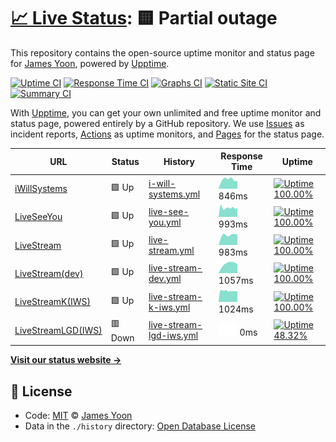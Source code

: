 # [📈 Live Status](https://butteryoon.github.io/liveseeyou): <!--live status--> **🟨 Partial outage**

This repository contains the open-source uptime monitor and status page for [James Yoon](http://butteryoon.tistory.com), powered by [Upptime](https://github.com/upptime/upptime).

[![Uptime CI](https://github.com/koj-co/upptime/workflows/Uptime%20CI/badge.svg)](https://github.com/koj-co/upptime/actions?query=workflow%3A%22Uptime+CI%22)
[![Response Time CI](https://github.com/koj-co/upptime/workflows/Response%20Time%20CI/badge.svg)](https://github.com/koj-co/upptime/actions?query=workflow%3A%22Response+Time+CI%22)
[![Graphs CI](https://github.com/koj-co/upptime/workflows/Graphs%20CI/badge.svg)](https://github.com/koj-co/upptime/actions?query=workflow%3A%22Graphs+CI%22)
[![Static Site CI](https://github.com/koj-co/upptime/workflows/Static%20Site%20CI/badge.svg)](https://github.com/koj-co/upptime/actions?query=workflow%3A%22Static+Site+CI%22)
[![Summary CI](https://github.com/koj-co/upptime/workflows/Summary%20CI/badge.svg)](https://github.com/koj-co/upptime/actions?query=workflow%3A%22Summary+CI%22)

With [Upptime](https://upptime.js.org), you can get your own unlimited and free uptime monitor and status page, powered entirely by a GitHub repository. We use [Issues](https://github.com/butteryoon/liveseeyou/issues) as incident reports, [Actions](https://github.com/butteryoon/liveseeyou/actions) as uptime monitors, and [Pages](https://butteryoon.github.io/liveseeyou) for the status page.

<!--start: status pages-->
<!-- This summary is generated by Upptime (https://github.com/upptime/upptime) -->
<!-- Do not edit this manually, your changes will be overwritten -->

| URL                                                 | Status  | History                                                                                                            | Response Time                                                                           | Uptime                                                                                                                                                                                                                                            |
| --------------------------------------------------- | ------- | ------------------------------------------------------------------------------------------------------------------ | --------------------------------------------------------------------------------------- | ------------------------------------------------------------------------------------------------------------------------------------------------------------------------------------------------------------------------------------------------- |
| [iWillSystems](http://www.iwsys.co.kr)              | 🟩 Up   | [i-will-systems.yml](https://github.com/butteryoon/liveseeyou/commits/master/history/i-will-systems.yml)           | <img alt="Response time graph" src="./graphs/i-will-systems.png" height="20"> 846ms     | [![Uptime 100.00%](https://img.shields.io/endpoint?url=https%3A%2F%2Fraw.githubusercontent.com%2Fbutteryoon%2Fliveseeyou%2Fmaster%2Fapi%2Fi-will-systems%2Fuptime.json)](https://butteryoon.github.io/liveseeyou/history/i-will-systems)          |
| [LiveSeeYou](https://www.liveseeyou.com)            | 🟩 Up   | [live-see-you.yml](https://github.com/butteryoon/liveseeyou/commits/master/history/live-see-you.yml)               | <img alt="Response time graph" src="./graphs/live-see-you.png" height="20"> 993ms       | [![Uptime 100.00%](https://img.shields.io/endpoint?url=https%3A%2F%2Fraw.githubusercontent.com%2Fbutteryoon%2Fliveseeyou%2Fmaster%2Fapi%2Flive-see-you%2Fuptime.json)](https://butteryoon.github.io/liveseeyou/history/live-see-you)              |
| [LiveStream](https://live.uplus.co.kr)              | 🟩 Up   | [live-stream.yml](https://github.com/butteryoon/liveseeyou/commits/master/history/live-stream.yml)                 | <img alt="Response time graph" src="./graphs/live-stream.png" height="20"> 983ms        | [![Uptime 100.00%](https://img.shields.io/endpoint?url=https%3A%2F%2Fraw.githubusercontent.com%2Fbutteryoon%2Fliveseeyou%2Fmaster%2Fapi%2Flive-stream%2Fuptime.json)](https://butteryoon.github.io/liveseeyou/history/live-stream)                |
| [LiveStream(dev)](https://devlive.uplus.co.kr:8080) | 🟩 Up   | [live-stream-dev.yml](https://github.com/butteryoon/liveseeyou/commits/master/history/live-stream-dev.yml)         | <img alt="Response time graph" src="./graphs/live-stream-dev.png" height="20"> 1057ms   | [![Uptime 100.00%](https://img.shields.io/endpoint?url=https%3A%2F%2Fraw.githubusercontent.com%2Fbutteryoon%2Fliveseeyou%2Fmaster%2Fapi%2Flive-stream-dev%2Fuptime.json)](https://butteryoon.github.io/liveseeyou/history/live-stream-dev)        |
| [LiveStreamK(IWS)](http://iws.iptime.org:8080)      | 🟩 Up   | [live-stream-k-iws.yml](https://github.com/butteryoon/liveseeyou/commits/master/history/live-stream-k-iws.yml)     | <img alt="Response time graph" src="./graphs/live-stream-k-iws.png" height="20"> 1024ms | [![Uptime 100.00%](https://img.shields.io/endpoint?url=https%3A%2F%2Fraw.githubusercontent.com%2Fbutteryoon%2Fliveseeyou%2Fmaster%2Fapi%2Flive-stream-k-iws%2Fuptime.json)](https://butteryoon.github.io/liveseeyou/history/live-stream-k-iws)    |
| [LiveStreamLGD(IWS)](https://iws.iptime.org:9700)   | 🟥 Down | [live-stream-lgd-iws.yml](https://github.com/butteryoon/liveseeyou/commits/master/history/live-stream-lgd-iws.yml) | <img alt="Response time graph" src="./graphs/live-stream-lgd-iws.png" height="20"> 0ms  | [![Uptime 48.32%](https://img.shields.io/endpoint?url=https%3A%2F%2Fraw.githubusercontent.com%2Fbutteryoon%2Fliveseeyou%2Fmaster%2Fapi%2Flive-stream-lgd-iws%2Fuptime.json)](https://butteryoon.github.io/liveseeyou/history/live-stream-lgd-iws) |

<!--end: status pages-->

[**Visit our status website →**](https://butteryoon.github.io/liveseeyou)

## 📄 License

- Code: [MIT](./LICENSE) © [James Yoon](http://butteryoon.tistory.com)
- Data in the `./history` directory: [Open Database License](https://opendatacommons.org/licenses/odbl/1-0/)
